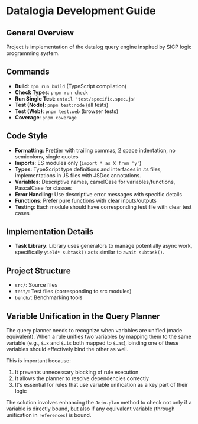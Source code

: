 # Datalogia Development Guide

## General Overview

Project is implementation of the datalog query engine inspired by SICP logic programming system.

## Commands

- **Build**: `npm run build` (TypeScript compilation)
- **Check Types**: `pnpm run check`
- **Run Single Test**: `entail 'test/specific.spec.js'`
- **Test (Node)**: `pnpm test:node` (all tests)
- **Test (Web)**: `pnpm test:web` (browser tests)
- **Coverage**: `pnpm coverage`

## Code Style

- **Formatting**: Prettier with trailing commas, 2 space indentation, no semicolons, single quotes
- **Imports**: ES modules only (`import * as X from 'y'`)
- **Types**: TypeScript type definitions and interfaces in .ts files, implementations in JS files with JSDoc annotations.
- **Variables**: Descriptive names, camelCase for variables/functions, PascalCase for classes
- **Error Handling**: Use descriptive error messages with specific details
- **Functions**: Prefer pure functions with clear inputs/outputs
- **Testing**: Each module should have corresponding test file with clear test cases

## Implementation Details

- **Task Library**: Library uses generators to manage potentially async work, specifically `yield* subtask()` acts similar to `await subtask()`.

## Project Structure

- `src/`: Source files
- `test/`: Test files (corresponding to src modules)
- `bench/`: Benchmarking tools

## Variable Unification in the Query Planner

The query planner needs to recognize when variables are unified (made equivalent). When a rule unifies two variables by mapping them to the same variable (e.g., `$.x` and `$.is` both mapped to `$.as`), binding one of these variables should effectively bind the other as well.

This is important because:
1. It prevents unnecessary blocking of rule execution
2. It allows the planner to resolve dependencies correctly
3. It's essential for rules that use variable unification as a key part of their logic

The solution involves enhancing the `Join.plan` method to check not only if a variable is directly bound, but also if any equivalent variable (through unification in `references`) is bound.